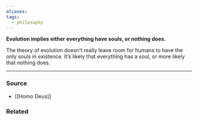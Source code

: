 ```yaml
---
aliases: 
tags:
  - philosophy
---
```

**Evolution implies either everything have souls, or nothing does.**

The theory of evolution doesn’t really leave room for humans to have the only souls in existence. It’s likely that everything has a soul, or more likely that nothing does. 

---

### Source
- [[Homo Deus]]

### Related